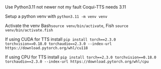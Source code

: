 Use Python3.11 not newer not my fault Coqui-TTS needs 3.11

Setup a python venv with `python3.11 -m venv venv`

Activate the venv Bash`source venv/bin/activate`, Fish `source venv/bin/activate.fish`

If using CUDA for TTS install `pip install torch==2.3.0 torchvision==0.18.0 torchaudio==2.3.0 --index-url https://download.pytorch.org/whl/cu118`

If using CPU for TTS install `pip install torch==2.3.0 torchvision==0.18.0 torchaudio==2.3.0 --index-url https://download.pytorch.org/whl/cpu`

